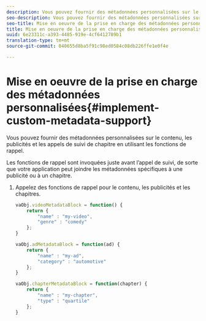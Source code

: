 ```yaml
---
description: Vous pouvez fournir des métadonnées personnalisées sur le contenu, les publicités et les appels de suivi de chapitre en utilisant les fonctions de rappel.
seo-description: Vous pouvez fournir des métadonnées personnalisées sur le contenu, les publicités et les appels de suivi de chapitre en utilisant les fonctions de rappel.
seo-title: Mise en oeuvre de la prise en charge des métadonnées personnalisées
title: Mise en oeuvre de la prise en charge des métadonnées personnalisées
uuid: 6e23311c-a393-4485-919e-4cf6412789b1
translation-type: tm+mt
source-git-commit: 040655d8ba5f91c98ed0584c08db226ffe1e0f4e

---
```



# Mise en oeuvre de la prise en charge des métadonnées personnalisées{#implement-custom-metadata-support}

Vous pouvez fournir des métadonnées personnalisées sur le contenu, les publicités et les appels de suivi de chapitre en utilisant les fonctions de rappel.

Les fonctions de rappel sont invoquées juste avant l’appel de suivi, de sorte que votre application peut joindre les métadonnées spécifiques à une publicité ou à un chapitre.

1. Appelez des fonctions de rappel pour le contenu, les publicités et les chapitres.

   ```js
   vaObj.videoMetadataBlock = function() { 
       return { 
           "name" : "my-video", 
           "genre" : "comedy" 
       }; 
   } 
   
   vaObj.adMetadataBlock = function(ad) { 
       return { 
           "name" : "my-ad", 
           "category" : "automotive" 
       }; 
   } 
   
   vaObj.chapterMetadataBlock = function(chapter) { 
       return { 
           "name" : "my-chapter", 
           "type" : "quartile" 
       }; 
   }
   ```


